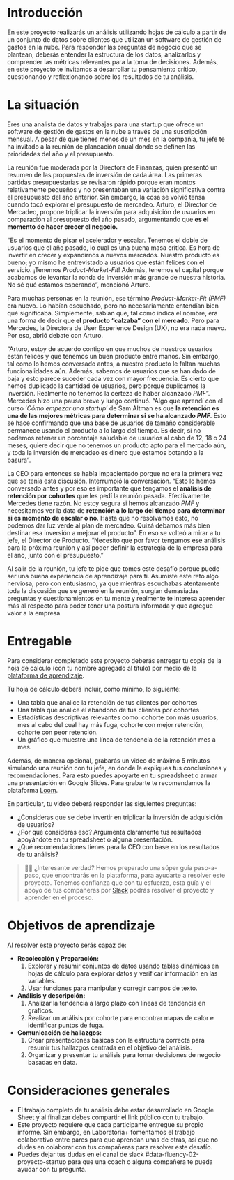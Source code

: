 # Introducción  

En este proyecto realizarás un análisis utilizando hojas de cálculo a partir de un conjunto de datos sobre clientes que utilizan un software de gestión de gastos en la nube. Para responder las preguntas de negocio que se plantean, deberás entender la estructura de los datos, analizarlos y comprender las métricas relevantes para la toma de decisiones. Además, en este proyecto te invitamos a desarrollar tu pensamiento crítico, cuestionando y reflexionando sobre los resultados de tu análisis.  

# La situación  

Eres una analista de datos y trabajas para una startup que ofrece un software de gestión de gastos en la nube a través de una suscripción mensual. A pesar de que tienes menos de un mes en la compañía, tu jefe te ha invitado a la reunión de planeación anual donde se definen las prioridades del año y el presupuesto.  

La reunión fue moderada por la Directora de Finanzas, quien presentó un resumen de las propuestas de inversión de cada área. Las primeras partidas presupuestarias se revisaron rápido porque eran montos relativamente pequeños y no presentaban una variación significativa contra el presupuesto del año anterior. Sin embargo, la cosa se volvió tensa cuando tocó explorar el presupuesto de mercadeo. Arturo, el Director de Mercadeo, propone triplicar la inversión para adquisición de usuarios en comparación al presupuesto del año pasado, argumentando que **es el momento de hacer crecer el negocio.**  

“Es el momento de pisar el acelerador y escalar. Tenemos el doble de usuarios que el año pasado, lo cual es una buena masa crítica. Es hora de invertir en crecer y expandirnos a nuevos mercados. Nuestro producto es bueno; yo mismo he entrevistado a usuarios que están felices con el servicio. ¡Tenemos *Product-Market-Fit*! Además, tenemos el capital porque acabamos de levantar la ronda de inversión más grande de nuestra historia. No sé qué estamos esperando”, mencionó Arturo.  

Para muchas personas en la reunión, ese término *Product-Market-Fit (PMF)* era nuevo. Lo habían escuchado, pero no necesariamente entendían bien qué significaba. Simplemente, sabían que, tal como indica el nombre, era una forma de decir que **el producto “calzaba” con el mercado**. Pero para Mercedes, la Directora de User Experience Design (UX), no era nada nuevo. Por eso, abrió debate con Arturo.  

“Arturo, estoy de acuerdo contigo en que muchos de nuestros usuarios están felices y que tenemos un buen producto entre manos. Sin embargo, tal como lo hemos conversado antes, a nuestro producto le faltan muchas funcionalidades aún. Además, sabemos de usuarios que se han dado de baja y esto parece suceder cada vez con mayor frecuencia. Es cierto que hemos duplicado la cantidad de usuarios, pero porque duplicamos la inversión. Realmente no tenemos la certeza de haber alcanzado *PMF*”. Mercedes hizo una pausa breve y luego continuó. “Algo que aprendí con el curso ‘*Cómo empezar una startup*’ de Sam Altman es que **la retención es una de las mejores métricas para determinar si se ha alcanzado *PMF***. Esto se hace confirmando que una base de usuarios de tamaño considerable permanece usando el producto a lo largo del tiempo. Es decir, si no podemos retener un porcentaje saludable de usuarios al cabo de 12, 18 o 24 meses, quiere decir que no tenemos un producto apto para el mercado aún, y toda la inversión de mercadeo es dinero que estamos botando a la basura”.  

La CEO para entonces se había impacientado porque no era la primera vez que se tenía esta discusión. Interrumpió la conversación. “Esto lo hemos conversado antes y por eso es importante que tengamos el **análisis de retención por cohortes** que les pedí la reunión pasada. Efectivamente, Mercedes tiene razón. No estoy segura si hemos alcanzado *PMF* y necesitamos ver la data de **retención a lo largo del tiempo para determinar si es momento de escalar o no**. Hasta que no resolvamos esto, no podemos dar luz verde al plan de mercadeo. Quizá debamos más bien destinar esa inversión a mejorar el producto”. En eso se volteó a mirar a tu jefe, el Director de Producto. “Necesito que por favor tengamos ese análisis para la próxima reunión y así poder definir la estrategia de la empresa para el año, junto con el presupuesto.”  

Al salir de la reunión, tu jefe te pide que tomes este desafío porque puede ser una buena experiencia de aprendizaje para ti. Asumiste este reto algo nerviosa, pero con entusiasmo, ya que mientras escuchabas atentamente toda la discusión que se generó en la reunión, surgían demasiadas preguntas y cuestionamientos en tu mente y realmente te interesa aprender más al respecto para poder tener una postura informada y que agregue valor a la empresa.  

# Entregable

Para considerar completado este proyecto deberás entregar tu copia de la hoja de cálculo (con tu nombre agregado al título) por medio de la [plataforma de aprendizaje](http://plus.laboratoria.la/).  

Tu hoja de cálculo deberá incluir, como mínimo, lo siguiente:

- Una tabla que analice la retención de tus clientes por cohortes
- Una tabla que analice el abandono de tus clientes por cohortes
- Estadísticas descriptivas relevantes como: cohorte con más usuarios, mes al cabo del cual hay más fuga, cohorte con mejor retención, cohorte con peor retención.
- Un gráfico que muestre una línea de tendencia de la retención mes a mes.  

Además, de manera opcional, grabarás un video de máximo 5 minutos simulando una reunión con tu jefe, en donde le expliques tus conclusiones y recomendaciones. Para esto puedes apoyarte en tu spreadsheet o armar una presentación en Google Slides. Para grabarte te recomendamos la plataforma [Loom](https://www.youtube.com/watch?v=-8mwLqvNOPY).  

En particular, tu video deberá responder las siguientes preguntas:  

- ¿Consideras que se debe invertir en triplicar la inversión de adquisición de usuarios?
- ¿Por qué consideras eso? Argumenta claramente tus resultados apoyándote en tu spreadsheet o alguna presentación.
- ¿Qué recomendaciones tienes para la CEO con base en los resultados de tu análisis?  

> 👩‍💻 ¿Interesante verdad? Hemos preparado una súper guía paso-a-paso, que encontrarás en la plataforma, para ayudarte a resolver este proyecto. Tenemos confianza que con tu esfuerzo, esta guía y el apoyo de tus compañeras por [Slack](https://join.slack.com/t/laboratoria-plus/shared_invite/zt-1ggn9x78k-fVHITFfXJe~jMMbxHzHGFQ) podrás resolver el proyecto y aprender en el proceso.  

# Objetivos de aprendizaje

Al resolver este proyecto serás capaz de:

- **Recolección y Preparación:**
    1. Explorar y resumir conjuntos de datos usando tablas dinámicas en hojas de cálculo para explorar datos y verificar información en las variables.
    2. Usar funciones para manipular y corregir campos de texto.
- **Análisis y descripción:**
    1. Analizar la tendencia a largo plazo con líneas de tendencia en gráficos.
    2. Realizar un análisis por cohorte para encontrar mapas de calor e identificar puntos de fuga.
- **Comunicación de hallazgos:**
    1. Crear presentaciones básicas con la estructura correcta para resumir tus hallazgos centrada en el objetivo del análisis.
    2. Organizar y presentar tu análisis para tomar decisiones de negocio basadas en data.

# Consideraciones generales

- El trabajo completo de tu análisis debe estar desarrollado en Google Sheet y al finalizar debes compartir el link público con tu trabajo.
- Este proyecto requiere que cada participante entregue su propio informe. Sin embargo, en Laboratoria+ fomentamos el trabajo colaborativo entre pares para que aprendan unas de otras, así que no dudes en colaborar con tus compañeras para resolver este desafío.
- Puedes dejar tus dudas en el canal de slack  #data-fluency-02-proyecto-startup para que una coach o alguna compañera te pueda ayudar con tu pregunta.

